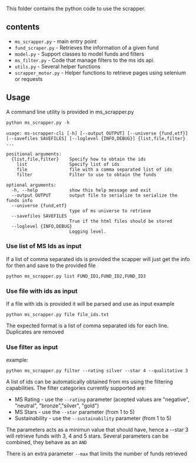 This folder contains the python code to use the scrapper.

## contents

- `ms_scrapper.py` - main entry point
- `fund_scraper.py` - Retrieves the information of a given fund
- `model.py` - Support classes to model funds and filters
- `ms_filter.py` -  Code that manage filters to the ms ids api.
- `utils.py` - Several helper functions
- `scrapper_motor.py` - Helper functions to retrieve pages using selenium or requests


## Usage
A command line utility is provided in ms_scrapper.py

```python
python ms_scrapper.py -h
```

```
usage: ms-scrapper-cli [-h] [--output OUTPUT] [--universe {fund,etf}] [--savefiles SAVEFILES] [--loglevel {INFO,DEBUG}] {list,file,filter} ...

positional arguments:
  {list,file,filter}    Specify how to obtain the ids
    list                Specify list of ids
    file                file with a comma separated list of ids
    filter              Filter to use to obtain the funds

optional arguments:
  -h, --help            show this help message and exit
  --output OUTPUT       output file to serialize to serialize the funds info
  --universe {fund,etf}
                        type of ms universe to retrieve
  --savefiles SAVEFILES
                        True if the html files should be stored
  --loglevel {INFO,DEBUG}
                        Logging level.
```

### Use list of MS Ids as input

If a list of comma separated ids is provided the scapper will just get the info for then and save to the provided file

```
python ms_scrapper.py list FUND_ID1,FUND_ID2,FUND_ID3
```

### Use file with ids as input
If a file with ids is provided it will be parsed and use as input
example
```
python ms_scrapper.py file file_ids.txt
```
The expected format is a list of comma separated ids for each line.
Duplicates are removed


### Use filter as input

example:

```
python ms_scrapper.py filter --rating silver --star 4 --qualitative 3
```

A list of ids can be automatically obtained from ms using the filtering capabilities.
The filter categories currently supported are:

- MS Rating - use the `--rating` parameter (acepted values are "negative", "neutral", "bronze","silver", "gold")
- MS Stars - use the `--star` parameter (from 1 to 5)
- Sustainability - use the `--sustainability` parameter (from 1 to 5)

The parameters acts as a minimun value that should have, hence a --star 3 will retrieve funds with 3, 4 and 5 stars.
Several parameters can be combined, they behave as an `AND`

There is an extra parameter `--max` that limits the number of funds retrieved
